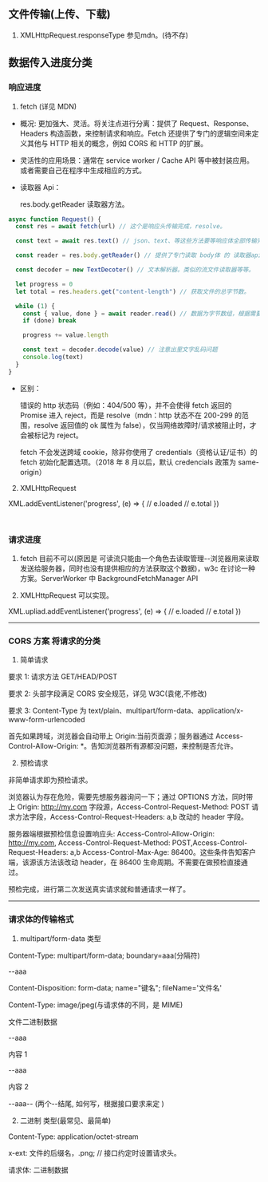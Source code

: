 ## 文件传输(上传、下载)
1. XMLHttpRequest.responseType 参见mdn。(待不存)

## 数据传入进度分类

### 响应进度

1. fetch (详见 MDN)

- 概况: 更加强大、灵活。将关注点进行分离：提供了 Request、Response、Headers 构造函数，来控制请求和响应。Fetch 还提供了专门的逻辑空间来定义其他与 HTTP 相关的概念，例如 CORS 和 HTTP 的扩展。

- 灵活性的应用场景：通常在 service worker / Cache API 等中被封装应用。或者需要自己在程序中生成相应的方式。

- 读取器 Api：

  res.body.getReader 读取器方法。

```js
async function Request() {
  const res = await fetch(url) // 这个是响应头传输完成，resolve。

  const text = await res.text() // json、text、等这些方法要等响应体全部传输完成才触发resolve。

  const reader = res.body.getReader() // 提供了专门读取 body体 的 读取器api。流数据可以获取总数据量、已读数据量，做进度效果。

  const decoder = new TextDecoter() // 文本解析器。类似的流文件读取器等等。

  let progress = 0
  let total = res.headers.get("content-length") // 获取文件的总字节数。

  while (1) {
    const { value, done } = await reader.read() // 数据为字节数组，根据需要做解析操作。
    if (done) break

    progress += value.length

    const text = decoder.decode(value) // 注意出里文字乱码问题
    console.log(text)
  }
}
```

- 区别：

  错误的 http 状态码（例如：404/500 等），并不会使得 fetch 返回的 Promise 进入 reject，而是 resolve（mdn：http 状态不在 200-299 的范围，resolve 返回值的 ok 属性为 false），仅当网络故障时/请求被阻止时，才会被标记为 reject。

  fetch 不会发送跨域 cookie，除非你使用了 credentials（资格认证/证书）的 fetch 初始化配置选项。（2018 年 8 月以后，默认 credencials 政策为 same-origin）

2. XMLHttpRequest

XML.addEventListener('progress', (e) => { // e.loaded // e.total })

```


```

### 请求进度

1. fetch 目前不可以(原因是 可读流只能由一个角色去读取管理--浏览器用来读取发送给服务器，同时也没有提供相应的方法获取这个数据)，w3c 在讨论一种方案。ServerWorker 中 BackgroundFetchManager API

2. XMLHttpRequest 可以实现。

XML.upliad.addEventListener('progress', (e) => { // e.loaded // e.total })

---

### CORS 方案 将请求的分类

1. 简单请求

要求 1: 请求方法 GET/HEAD/POST

要求 2: 头部字段满足 CORS 安全规范，详见 W3C(袁佬,不修改)

要求 3: Content-Type 为 text/plain、multipart/form-data、application/x-www-form-urlencoded

首先如果跨域，浏览器会自动带上 Origin:当前页面源；服务器通过 Access-Control-Allow-Origin: \*。告知浏览器所有源都没问题，来控制是否允许。

2. 预检请求

非简单请求即为预检请求。

浏览器认为存在危险，需要先想服务器询问一下；通过 OPTIONS 方法，同时带上 Origin: http://my.com 字段源，Access-Control-Request-Method: POST 请求方法字段，Access-Control-Request-Headers: a,b 改动的 header 字段。

服务器端根据预检信息设置响应头: Access-Control-Allow-Origin: http://my.com, Access-Control-Request-Method: POST,Access-Control-Request-Headers: a,b Access-Control-Max-Age: 86400。这些条件告知客户端，该源该方法该改动 header，在 86400 生命周期。不需要在做预检直接通过。

预检完成，进行第二次发送真实请求就和普通请求一样了。

---

### 请求体的传输格式

1. multipart/form-data 类型

Content-Type: multipart/form-data; boundary=aaa(分隔符)

--aaa

Content-Disposition: form-data; name="键名"; fileName='文件名'

Content-Type: image/jpeg(与请求体的不同，是 MIME)

文件二进制数据

--aaa

内容 1

--aaa

内容 2

--aaa-- (两个--结尾, 如何写，根据接口要求来定 )

2. 二进制 类型(最常见、最简单)

Content-Type: application/octet-stream

x-ext: 文件的后缀名，.png; // 接口约定时设置请求头。

请求体: 二进制数据
